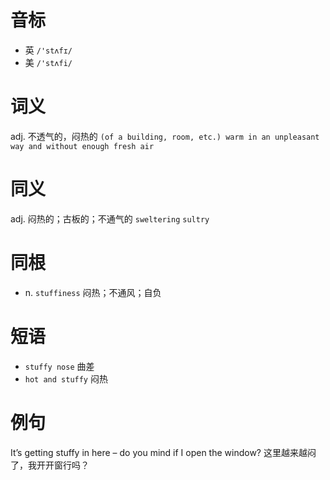 # 音标

- 英 `/'stʌfɪ/`
- 美 `/'stʌfi/`

# 词义

adj. 不透气的，闷热的
`(of a building, room, etc.) warm in an unpleasant way and without enough fresh air`

# 同义

adj. 闷热的；古板的；不通气的
`sweltering` `sultry`

# 同根

- n. `stuffiness` 闷热；不通风；自负

# 短语

- `stuffy nose` 曲差
- `hot and stuffy` 闷热

# 例句

It’s getting stuffy in here – do you mind if I open the window?
这里越来越闷了，我开开窗行吗？


